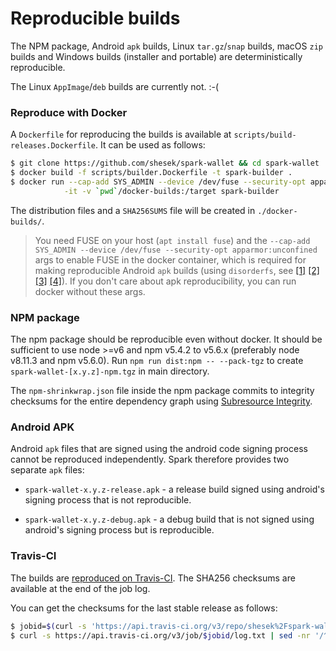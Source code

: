 # Reproducible builds

The NPM package, Android `apk` builds, Linux `tar.gz`/`snap` builds, macOS `zip` builds and Windows builds (installer and portable)
are deterministically reproducible.

The Linux `AppImage`/`deb` builds are currently not. :-(

### Reproduce with Docker

A `Dockerfile` for reproducing the builds is available at `scripts/build-releases.Dockerfile`.
It can be used as follows:

```bash
$ git clone https://github.com/shesek/spark-wallet && cd spark-wallet
$ docker build -f scripts/builder.Dockerfile -t spark-builder .
$ docker run --cap-add SYS_ADMIN --device /dev/fuse --security-opt apparmor:unconfined \
            -it -v `pwd`/docker-builds:/target spark-builder
```

The distribution files and a `SHA256SUMS` file will be created in `./docker-builds/`.

> You need FUSE on your host (`apt install fuse`) and the `--cap-add SYS_ADMIN --device /dev/fuse --security-opt apparmor:unconfined`
> args to enable FUSE in the docker container, which is required for making reproducible Android `apk` builds
> (using `disorderfs`, see
> [[1]](https://lists.reproducible-builds.org/pipermail/rb-general/2018-June/001027.html)
> [[2]](https://code.briarproject.org/briar/briar/issues/1273#note_27268)
> [[3]](https://code.briarproject.org/briar/briar-reproducer/commit/22d04ff8bba956ec9647fd583ec655df691e15e5?w=1)
> [[4]](https://github.com/moby/moby/issues/16429#issuecomment-144491265)).
> If you don't care about apk reproducibility, you can run docker without these args.

### NPM package

The npm package should be reproducible even without docker.
It should be sufficient to use node >=v6 and npm v5.4.2 to v5.6.x (preferably node v8.11.3 and npm v5.6.0).
Run `npm run dist:npm -- --pack-tgz` to create `spark-wallet-[x.y.z]-npm.tgz` in main directory.

The `npm-shrinkwrap.json` file inside the npm package commits to integrity checksums
for the entire dependency graph using
[Subresource Integrity](https://w3c.github.io/webappsec-subresource-integrity/).

### Android APK

Android `apk` files that are signed using the android code signing process cannot be reproduced independently.
Spark therefore provides two separate `apk` files:

- `spark-wallet-x.y.z-release.apk` - a release build signed using android's signing process that is not reproducible.

- `spark-wallet-x.y.z-debug.apk` - a debug build that is not signed using android's signing process but is reproducible.

### Travis-CI

The builds are [reproduced on Travis-CI](https://travis-ci.org/shesek/spark-wallet).
The SHA256 checksums are available at the end of the job log.

You can get the checksums for the last stable release as follows:

```bash
$ jobid=$(curl -s 'https://api.travis-ci.org/v3/repo/shesek%2Fspark-wallet/builds?branch.name=stable&sort_by=started_at:desc&limit=1' | jq -r '.builds[0].jobs[0].id')
$ curl -s https://api.travis-ci.org/v3/job/$jobid/log.txt | sed -nr '/^-----BEGIN SHA256SUM-----\s*$/{:a;n;/^\s*$/q;p;ba}'
```
